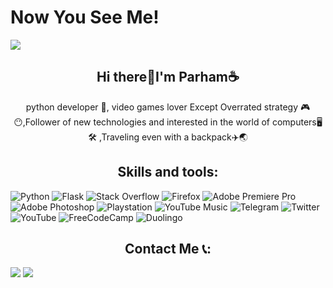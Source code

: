 # Now You See Me!



<img aling="center" src="https://user-images.githubusercontent.com/111304851/230764352-76469637-bb0c-4493-be86-c61fb28210e4.svg">


<h2 align="center">Hi there👋I'm Parham☕</h2>


<p align="center">python developer 🐍, video games lover Except Overrated strategy  🎮😶,Follower of new technologies and interested in the world of computers🖥🛠  ,Traveling even with a backpack✈️🌏</p>



<h2 align="center">Skills and tools:</h2>

![Python](https://img.shields.io/badge/python-3670A0?style=for-the-badge&logo=python&logoColor=ffdd54) 
 ![Flask](https://img.shields.io/badge/flask-%23000.svg?style=for-the-badge&logo=flask&logoColor=white)
 ![Stack Overflow](https://img.shields.io/badge/-Stackoverflow-FE7A16?style=for-the-badge&logo=stack-overflow&logoColor=white)
 ![Firefox](https://img.shields.io/badge/Firefox-FF7139?style=for-the-badge&logo=Firefox-Browser&logoColor=white)
![Adobe Premiere Pro](https://img.shields.io/badge/Adobe%20Premiere%20Pro-9999FF.svg?style=for-the-badge&logo=Adobe%20Premiere%20Pro&logoColor=white)
![Adobe Photoshop](https://img.shields.io/badge/adobe%20photoshop-%2331A8FF.svg?style=for-the-badge&logo=adobe%20photoshop&logoColor=white)
![Playstation](https://img.shields.io/badge/Playstation-003791?style=for-the-badge&logo=playstation&logoColor=white)
![YouTube Music](https://img.shields.io/badge/YouTube_Music-FF0000?style=for-the-badge&logo=youtube-music&logoColor=white)
 ![Telegram](https://img.shields.io/badge/Telegram-2CA5E0?style=for-the-badge&logo=telegram&logoColor=white)
 ![Twitter](https://img.shields.io/badge/Twitter-%231DA1F2.svg?style=for-the-badge&logo=Twitter&logoColor=white)
![YouTube](https://img.shields.io/badge/YouTube-%23FF0000.svg?style=for-the-badge&logo=YouTube&logoColor=white)
![FreeCodeCamp](https://img.shields.io/badge/Freecodecamp-%23123.svg?&style=for-the-badge&logo=freecodecamp&logoColor=green)
![Duolingo](https://img.shields.io/badge/Duolingo-%234DC730.svg?style=for-the-badge&logo=Duolingo&logoColor=white)





<h2 align="center">Contact Me 📞:</h2>

<a href="https://www.youtube.com/@parhamk794"><img src="https://img.shields.io/badge/YouTube-%23FF0000.svg?style=for-the-badge&logo=YouTube&logoColor=white"></a>     <a href="https://t.me/parhambozorge"><img src="https://img.shields.io/badge/Telegram-2CA5E0?style=for-the-badge&logo=telegram&logoColor=white"></a>











